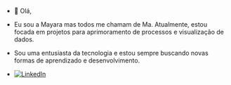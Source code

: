 - 👋 Olá,
-   Eu sou a Mayara mas todos me chamam de Ma. Atualmente, estou focada em projetos para aprimoramento de processos e visualização de dados.
-   Sou uma entusiasta da tecnologia e estou sempre buscando novas formas de aprendizado e desenvolvimento.
 
-   [![LinkedIn](https://img.shields.io/badge/LinkedIn-blue?style=flat-square&logo=linkedin)](www.linkedin.com/in/mayara-alves-b18483186)



<!---
Mayara-alvess/Mayara-alvess is a ✨ special ✨ repository because its `README.md` (this file) appears on your GitHub profile.
You can click the Preview link to take a look at your changes.
--->
